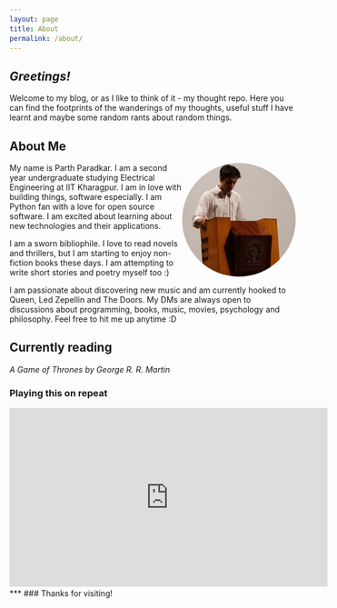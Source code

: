 ```yaml
---
layout: page
title: About
permalink: /about/
---
```

<style>
  #profile {
    border-radius: 50%;
  }
</style>



## _Greetings!_

Welcome to my blog, or as I like to think of it - my thought repo. Here you can find the footprints of the wanderings of my thoughts, useful stuff I have learnt and maybe some random rants about random things.


## About Me

<img id="profile" src="https://raw.githubusercontent.com/thescriptninja/thescriptninja.github.io/master/img/profilepic.jpg" alt="Me" title="This is me" width="200" height="200" align="right"/>

My name is Parth Paradkar. I am a second year undergraduate studying Electrical Engineering at IIT Kharagpur. I am in love with building things, software especially. I am Python fan with a love for open source software. I am excited about learning about new technologies and their applications.

I am a sworn bibliophile. I love to read novels and thrillers, but I am starting to enjoy non-fiction books these days. I am attempting to write short stories and poetry myself too :) 

I am passionate about discovering new music and am currently hooked to Queen, Led Zepellin and The Doors.
My DMs are always open to discussions about programming, books, music, movies, psychology and philosophy. Feel free to hit me up anytime :D

## Currently reading

_A Game of Thrones by George R. R. Martin_ 

### Playing this on repeat
<iframe width="560" height="315" src="https://www.youtube.com/embed/{{site.youtube_video_id}}" frameborder="0" allow="accelerometer; autoplay; encrypted-media; gyroscope; picture-in-picture" allowfullscreen></iframe>
***
### Thanks for visiting!

